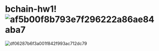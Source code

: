 # bchain-hw1!![af5b00f8b793e7f296222a86ae84aba7](https://user-images.githubusercontent.com/92758869/163869548-27ff4719-666b-4687-8a6d-a7d781147689.png)
![df06287b6f3a001f842f993ac712dc79](https://user-images.githubusercontent.com/92758869/163869560-db32c21e-8ee8-4268-a34e-7fd113a37edd.png)

